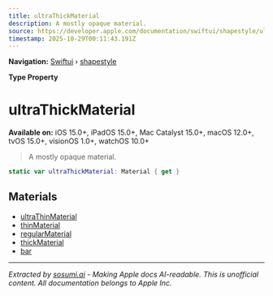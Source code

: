 ```yaml
---
title: ultraThickMaterial
description: A mostly opaque material.
source: https://developer.apple.com/documentation/swiftui/shapestyle/ultrathickmaterial
timestamp: 2025-10-29T00:11:43.191Z
---
```


**Navigation:** [Swiftui](/documentation/swiftui) › [shapestyle](/documentation/swiftui/shapestyle)

**Type Property**

# ultraThickMaterial

**Available on:** iOS 15.0+, iPadOS 15.0+, Mac Catalyst 15.0+, macOS 12.0+, tvOS 15.0+, visionOS 1.0+, watchOS 10.0+

> A mostly opaque material.

```swift
static var ultraThickMaterial: Material { get }
```

## Materials

- [ultraThinMaterial](/documentation/swiftui/shapestyle/ultrathinmaterial)
- [thinMaterial](/documentation/swiftui/shapestyle/thinmaterial)
- [regularMaterial](/documentation/swiftui/shapestyle/regularmaterial)
- [thickMaterial](/documentation/swiftui/shapestyle/thickmaterial)
- [bar](/documentation/swiftui/shapestyle/bar)

---

*Extracted by [sosumi.ai](https://sosumi.ai) - Making Apple docs AI-readable.*
*This is unofficial content. All documentation belongs to Apple Inc.*
